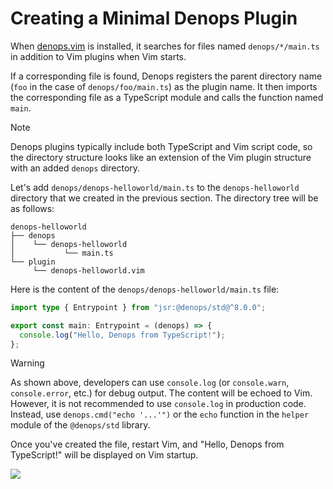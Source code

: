 # Creating a Minimal Denops Plugin

When [denops.vim] is installed, it searches for files named `denops/*/main.ts`
in addition to Vim plugins when Vim starts.

If a corresponding file is found, Denops registers the parent directory name
(`foo` in the case of `denops/foo/main.ts`) as the plugin name. It then imports
the corresponding file as a TypeScript module and calls the function named
`main`.

> [!NOTE]
>
> Denops plugins typically include both TypeScript and Vim script code, so the
> directory structure looks like an extension of the Vim plugin structure with
> an added `denops` directory.

[denops.vim]: https://github.com/vim-denops/denops.vim

Let's add `denops/denops-helloworld/main.ts` to the `denops-helloworld`
directory that we created in the previous section. The directory tree will be as
follows:

```
denops-helloworld
├── denops
│    └── denops-helloworld
│           └── main.ts
└── plugin
     └── denops-helloworld.vim
```

Here is the content of the `denops/denops-helloworld/main.ts` file:

```typescript,title=denops/denops-helloworld/main.ts
import type { Entrypoint } from "jsr:@denops/std@^8.0.0";

export const main: Entrypoint = (denops) => {
  console.log("Hello, Denops from TypeScript!");
};
```

> [!WARNING]
>
> As shown above, developers can use `console.log` (or `console.warn`,
> `console.error`, etc.) for debug output. The content will be echoed to Vim.
> However, it is not recommended to use `console.log` in production code.
> Instead, use `denops.cmd("echo '...'")` or the `echo` function in the `helper`
> module of the `@denops/std` library.

Once you've created the file, restart Vim, and "Hello, Denops from TypeScript!"
will be displayed on Vim startup.

![](./img/creating-a-minimal-denops-plugin-01.png)

